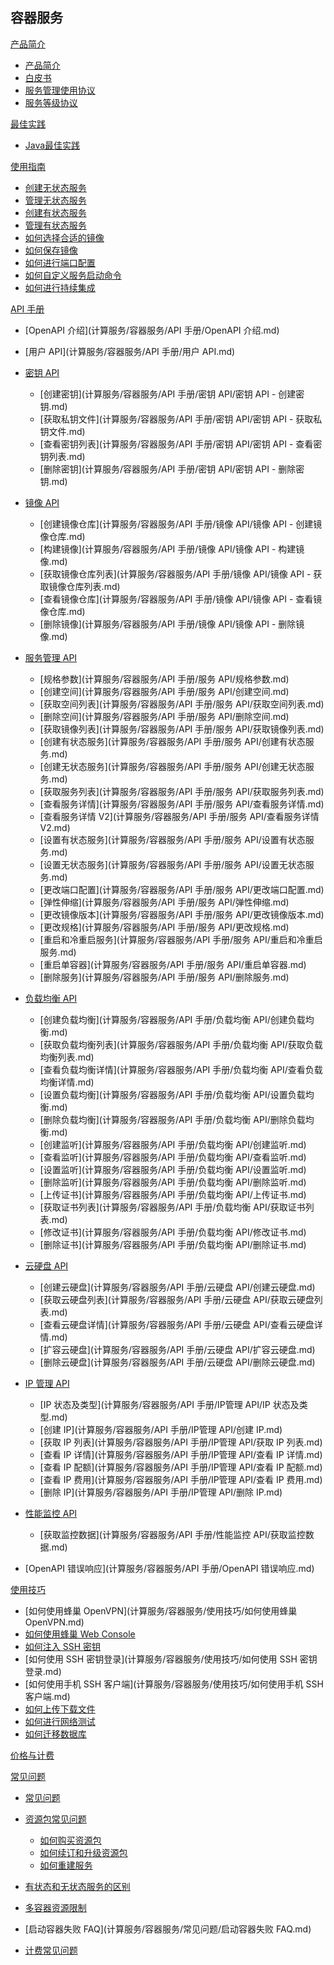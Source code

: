 ## 容器服务

[产品简介]()
 
  * [产品简介](计算服务/容器服务/产品简介/服务管理产品简介.md)
  * [白皮书](计算服务/容器服务/产品简介/容器服务白皮书.md)
  * [服务管理使用协议](计算服务/容器服务/产品简介/服务管理功能使用协议.md)
  * [服务等级协议](计算服务/容器服务/产品简介/服务管理服务等级协议（SLA）.md)

[最佳实践]()
  * [Java最佳实践](计算服务/容器服务/最佳实践/Java最佳实践.md)

[使用指南]()

  * [创建无状态服务](计算服务/容器服务/使用指南/创建无状态服务.md)
  * [管理无状态服务](计算服务/容器服务/使用指南/管理无状态服务.md)
  * [创建有状态服务](计算服务/容器服务/使用指南/创建有状态服务.md)
  * [管理有状态服务](计算服务/容器服务/使用指南/管理有状态服务.md)
  * [如何选择合适的镜像](计算服务/容器服务/使用指南/如何选择合适的镜像.md)
  * [如何保存镜像](计算服务/容器服务/使用指南/如何保存镜像.md)
  * [如何进行端口配置](计算服务/容器服务/使用指南/如何进行端口配置.md)
  * [如何自定义服务启动命令](计算服务/容器服务/使用指南/如何自定义服务启动命令.md)
  * [如何进行持续集成](计算服务/容器服务/使用指南/如何进行持续集成.md)

[API 手册]()

* [OpenAPI 介绍](计算服务/容器服务/API 手册/OpenAPI 介绍.md)
* [用户 API](计算服务/容器服务/API 手册/用户 API.md)
* [密钥 API]()

  * [创建密钥](计算服务/容器服务/API 手册/密钥 API/密钥 API - 创建密钥.md)
  * [获取私钥文件](计算服务/容器服务/API 手册/密钥 API/密钥 API - 获取私钥文件.md)
  * [查看密钥列表](计算服务/容器服务/API 手册/密钥 API/密钥 API - 查看密钥列表.md)
  * [删除密钥](计算服务/容器服务/API 手册/密钥 API/密钥 API - 删除密钥.md)
* [镜像 API]()

  * [创建镜像仓库](计算服务/容器服务/API 手册/镜像 API/镜像 API - 创建镜像仓库.md)
  * [构建镜像](计算服务/容器服务/API 手册/镜像 API/镜像 API - 构建镜像.md)
  * [获取镜像仓库列表](计算服务/容器服务/API 手册/镜像 API/镜像 API - 获取镜像仓库列表.md)
  * [查看镜像仓库](计算服务/容器服务/API 手册/镜像 API/镜像 API - 查看镜像仓库.md)
  * [删除镜像](计算服务/容器服务/API 手册/镜像 API/镜像 API - 删除镜像.md)
* [服务管理 API]()

  * [规格参数](计算服务/容器服务/API 手册/服务 API/规格参数.md)
  * [创建空间](计算服务/容器服务/API 手册/服务 API/创建空间.md)
  * [获取空间列表](计算服务/容器服务/API 手册/服务 API/获取空间列表.md)
  * [删除空间](计算服务/容器服务/API 手册/服务 API/删除空间.md)
  * [获取镜像列表](计算服务/容器服务/API 手册/服务 API/获取镜像列表.md)
  * [创建有状态服务](计算服务/容器服务/API 手册/服务 API/创建有状态服务.md)
  * [创建无状态服务](计算服务/容器服务/API 手册/服务 API/创建无状态服务.md)
  * [获取服务列表](计算服务/容器服务/API 手册/服务 API/获取服务列表.md)
  * [查看服务详情](计算服务/容器服务/API 手册/服务 API/查看服务详情.md)
  * [查看服务详情 V2](计算服务/容器服务/API 手册/服务 API/查看服务详情V2.md)
  * [设置有状态服务](计算服务/容器服务/API 手册/服务 API/设置有状态服务.md)
  * [设置无状态服务](计算服务/容器服务/API 手册/服务 API/设置无状态服务.md)
  * [更改端口配置](计算服务/容器服务/API 手册/服务 API/更改端口配置.md)
  * [弹性伸缩](计算服务/容器服务/API 手册/服务 API/弹性伸缩.md)
  * [更改镜像版本](计算服务/容器服务/API 手册/服务 API/更改镜像版本.md)
  * [更改规格](计算服务/容器服务/API 手册/服务 API/更改规格.md)
  * [重启和冷重启服务](计算服务/容器服务/API 手册/服务 API/重启和冷重启服务.md)
  * [重启单容器](计算服务/容器服务/API 手册/服务 API/重启单容器.md)
  * [删除服务](计算服务/容器服务/API 手册/服务 API/删除服务.md)
* [负载均衡 API]()

  * [创建负载均衡](计算服务/容器服务/API 手册/负载均衡 API/创建负载均衡.md)
  * [获取负载均衡列表](计算服务/容器服务/API 手册/负载均衡 API/获取负载均衡列表.md)
  * [查看负载均衡详情](计算服务/容器服务/API 手册/负载均衡 API/查看负载均衡详情.md)
  * [设置负载均衡](计算服务/容器服务/API 手册/负载均衡 API/设置负载均衡.md)
  * [删除负载均衡](计算服务/容器服务/API 手册/负载均衡 API/删除负载均衡.md)
  * [创建监听](计算服务/容器服务/API 手册/负载均衡 API/创建监听.md)
  * [查看监听](计算服务/容器服务/API 手册/负载均衡 API/查看监听.md)
  * [设置监听](计算服务/容器服务/API 手册/负载均衡 API/设置监听.md)
  * [删除监听](计算服务/容器服务/API 手册/负载均衡 API/删除监听.md)
  * [上传证书](计算服务/容器服务/API 手册/负载均衡 API/上传证书.md)
  * [获取证书列表](计算服务/容器服务/API 手册/负载均衡 API/获取证书列表.md)
  * [修改证书](计算服务/容器服务/API 手册/负载均衡 API/修改证书.md)
  * [删除证书](计算服务/容器服务/API 手册/负载均衡 API/删除证书.md)
* [云硬盘 API]()

  * [创建云硬盘](计算服务/容器服务/API 手册/云硬盘 API/创建云硬盘.md)
  * [获取云硬盘列表](计算服务/容器服务/API 手册/云硬盘 API/获取云硬盘列表.md)
  * [查看云硬盘详情](计算服务/容器服务/API 手册/云硬盘 API/查看云硬盘详情.md)
  * [扩容云硬盘](计算服务/容器服务/API 手册/云硬盘 API/扩容云硬盘.md)
  * [删除云硬盘](计算服务/容器服务/API 手册/云硬盘 API/删除云硬盘.md) 
* [IP 管理 API]()

  * [IP 状态及类型](计算服务/容器服务/API 手册/IP管理 API/IP 状态及类型.md)
  * [创建 IP](计算服务/容器服务/API 手册/IP管理 API/创建 IP.md)
  * [获取 IP 列表](计算服务/容器服务/API 手册/IP管理 API/获取 IP 列表.md)
  * [查看 IP 详情](计算服务/容器服务/API 手册/IP管理 API/查看 IP 详情.md)
  * [查看 IP 配额](计算服务/容器服务/API 手册/IP管理 API/查看 IP 配额.md)
  * [查看 IP 费用](计算服务/容器服务/API 手册/IP管理 API/查看 IP 费用.md)
  * [删除 IP](计算服务/容器服务/API 手册/IP管理 API/删除 IP.md)
* [性能监控 API]()

  * [获取监控数据](计算服务/容器服务/API 手册/性能监控 API/获取监控数据.md)
* [OpenAPI 错误响应](计算服务/容器服务/API 手册/OpenAPI 错误响应.md)

[使用技巧]()

  * [如何使用蜂巢 OpenVPN](计算服务/容器服务/使用技巧/如何使用蜂巢 OpenVPN.md)
  * [如何使用蜂巢 Web Console](计算服务/容器服务/使用技巧/如何使用蜂巢WebConsole.md)
  * [如何注入 SSH 密钥](计算服务/容器服务/使用技巧/如何注入SSH密钥.md)
  * [如何使用 SSH 密钥登录](计算服务/容器服务/使用技巧/如何使用 SSH 密钥登录.md)
  * [如何使用手机 SSH 客户端](计算服务/容器服务/使用技巧/如何使用手机 SSH 客户端.md)
  * [如何上传下载文件](计算服务/容器服务/使用技巧/如何上传下载文件.md)
  * [如何进行网络测试](计算服务/容器服务/使用技巧/如何进行网络测试.md)
  * [如何迁移数据库](计算服务/容器服务/使用技巧/如何迁移数据库.md)

[价格与计费](计算服务/容器服务/容器服务价格与计费.md)

[常见问题]()

* [常见问题](计算服务/容器服务/常见问题/服务管理常见问题.md)
* [资源包常见问题]()

  * [如何购买资源包](计算服务/容器服务/常见问题/资源包常见问题/如何购买服务资源包.md)
  * [如何续订和升级资源包](计算服务/容器服务/常见问题/资源包常见问题/如何续订和升级服务资源包.md)
  * [如何重建服务](计算服务/容器服务/常见问题/资源包常见问题/如何重建服务.md)
* [有状态和无状态服务的区别](计算服务/容器服务/常见问题/有状态服务和无状态服务的区别.md)
* [多容器资源限制](计算服务/容器服务/常见问题/多容器资源限制.md)
* [启动容器失败 FAQ](计算服务/容器服务/常见问题/启动容器失败 FAQ.md)
* [计费常见问题](计算服务/容器服务/常见问题/计费常见问题.md)